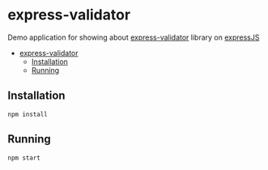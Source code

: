 # express-validator
Demo application for showing about [express-validator](https://github.com/validatorjs/validator.js) library on [expressJS](https://expressjs.com/)
- [express-validator](#express-validator)
  - [Installation](#installation)
  - [Running](#running)

## Installation
```
npm install
```

## Running
```
npm start
```
